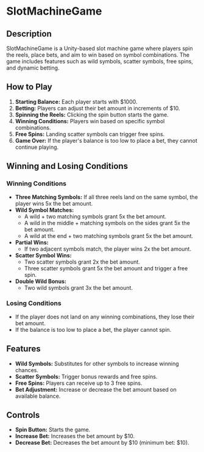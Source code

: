 # SlotMachineGame

## Description
SlotMachineGame is a Unity-based slot machine game where players spin the reels, place bets, and aim to win based on symbol combinations. The game includes features such as wild symbols, scatter symbols, free spins, and dynamic betting.

## How to Play
1. **Starting Balance:** Each player starts with $1000.
2. **Betting:** Players can adjust their bet amount in increments of $10.
3. **Spinning the Reels:** Clicking the spin button starts the game.
4. **Winning Conditions:** Players win based on specific symbol combinations.
5. **Free Spins:** Landing scatter symbols can trigger free spins.
6. **Game Over:** If the player's balance is too low to place a bet, they cannot continue playing.

## Winning and Losing Conditions

### Winning Conditions
- **Three Matching Symbols:** If all three reels land on the same symbol, the player wins 5x the bet amount.
- **Wild Symbol Matches:**
  - A wild + two matching symbols grant 5x the bet amount.
  - A wild in the middle + matching symbols on the sides grant 5x the bet amount.
  - A wild at the end + two matching symbols grant 5x the bet amount.
- **Partial Wins:**
  - If two adjacent symbols match, the player wins 2x the bet amount.
- **Scatter Symbol Wins:**
  - Two scatter symbols grant 2x the bet amount.
  - Three scatter symbols grant 5x the bet amount and trigger a free spin.
- **Double Wild Bonus:**
  - Two wild symbols grant 3x the bet amount.

### Losing Conditions
- If the player does not land on any winning combinations, they lose their bet amount.
- If the balance is too low to place a bet, the player cannot spin.

## Features
- **Wild Symbols:** Substitutes for other symbols to increase winning chances.
- **Scatter Symbols:** Trigger bonus rewards and free spins.
- **Free Spins:** Players can receive up to 3 free spins.
- **Bet Adjustment:** Increase or decrease the bet amount based on available balance.

## Controls
- **Spin Button:** Starts the game.
- **Increase Bet:** Increases the bet amount by $10.
- **Decrease Bet:** Decreases the bet amount by $10 (minimum bet: $10).

